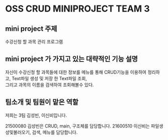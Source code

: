 OSS CRUD MINIPROJECT TEAM 3
==============
## mini project 주제
  수강신청 할 과목 관리 프로그램

## mini project 가 가지고 있는 대략적인 기능 설명
   자신이 수강신청 할 과목들에 대한 정보를 메뉴를 통해 CRUD기능을 이용하여 정리하고, 
   Text파일 생성 및 저장 한 Text파일 조회,	 
   그리고 과목의 이름을 검색하여 조회해볼수 있다.

## 팀소개 및 팀원이 맡은 역할
   저희는 3팀 김성빈, 이신비입니다.

   21500080 김성빈은 CRUD, main, 구조체를 담당합니다.
   21600510 이신비는 파일생성및불러오기, 검색, 메뉴를 담당합니다.
